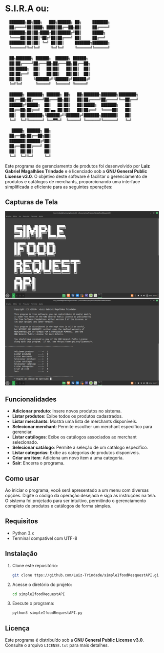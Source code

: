 # S.I.R.A ou:

```bash
  ███████╗██╗███╗   ███╗██████╗ ██╗     ███████╗             
  ██╔════╝██║████╗ ████║██╔══██╗██║     ██╔════╝             
  ███████╗██║██╔████╔██║██████╔╝██║     █████╗               
  ╚════██║██║██║╚██╔╝██║██╔═══╝ ██║     ██╔══╝               
  ███████║██║██║ ╚═╝ ██║██║     ███████╗███████╗             
  ╚══════╝╚═╝╚═╝     ╚═╝╚═╝     ╚══════╝╚══════╝             
                                                             
  ██╗███████╗ ██████╗  ██████╗ ██████╗                       
  ██║██╔════╝██╔═══██╗██╔═══██╗██╔══██╗                      
  ██║█████╗  ██║   ██║██║   ██║██║  ██║                      
  ██║██╔══╝  ██║   ██║██║   ██║██║  ██║                      
  ██║██║     ╚██████╔╝╚██████╔╝██████╔╝                      
  ╚═╝╚═╝      ╚═════╝  ╚═════╝ ╚═════╝                       
                                                             
  ██████╗ ███████╗ ██████╗ ██╗   ██╗███████╗███████╗████████╗
  ██╔══██╗██╔════╝██╔═══██╗██║   ██║██╔════╝██╔════╝╚══██╔══╝
  ██████╔╝█████╗  ██║   ██║██║   ██║█████╗  ███████╗   ██║   
  ██╔══██╗██╔══╝  ██║▄▄ ██║██║   ██║██╔══╝  ╚════██║   ██║   
  ██║  ██║███████╗╚██████╔╝╚██████╔╝███████╗███████║   ██║   
  ╚═╝  ╚═╝╚══════╝ ╚══▀▀═╝  ╚═════╝ ╚══════╝╚══════╝   ╚═╝   
                                                             
   █████╗ ██████╗ ██╗                                        
  ██╔══██╗██╔══██╗██║                                        
  ███████║██████╔╝██║                                        
  ██╔══██║██╔═══╝ ██║                                        
  ██║  ██║██║     ██║                                        
  ╚═╝  ╚═╝╚═╝     ╚═╝                                        
```

Este programa de gerenciamento de produtos foi desenvolvido por **Luiz Gabriel Magalhães Trindade** e é licenciado sob a **GNU General Public License v3.0**. O objetivo deste software é facilitar o gerenciamento de produtos e catálogos de merchants, proporcionando uma interface simplificada e eficiente para as seguintes operações:

## Capturas de Tela

![Tela Inicial](imagens/img1.png)
![Menu Principal](imagens/img2.png)

## Funcionalidades

- **Adicionar produto**: Insere novos produtos no sistema.
- **Listar produtos**: Exibe todos os produtos cadastrados.
- **Listar merchants**: Mostra uma lista de merchants disponíveis.
- **Selecionar merchant**: Permite escolher um merchant específico para gerenciar.
- **Listar catálogos**: Exibe os catálogos associados ao merchant selecionado.
- **Selecionar catálogo**: Permite a seleção de um catálogo específico.
- **Listar categorias**: Exibe as categorias de produtos disponíveis.
- **Criar um item**: Adiciona um novo item a uma categoria.
- **Sair**: Encerra o programa.

## Como usar

Ao iniciar o programa, você será apresentado a um menu com diversas opções. Digite o código da operação desejada e siga as instruções na tela. O sistema foi projetado para ser intuitivo, permitindo o gerenciamento completo de produtos e catálogos de forma simples.

## Requisitos

- Python 3.x
- Terminal compatível com UTF-8

## Instalação

1. Clone este repositório:
   ```bash
   git clone ttps://github.com/Luiz-Trindade/simpleIfoodResquestAPI.git
   ```
2. Acesse o diretório do projeto:
   ```bash
   cd simpleIfoodRequestAPI
   ```
3. Execute o programa:
   ```bash
   python3 simpleIfoodRequestAPI.py
   ```

## Licença

Este programa é distribuído sob a **GNU General Public License v3.0**. Consulte o arquivo `LICENSE.txt` para mais detalhes.
